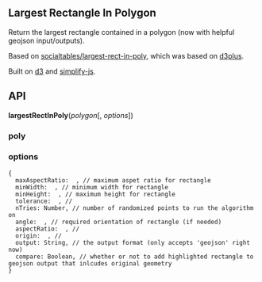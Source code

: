 ## Largest Rectangle In Polygon

Return the largest rectangle contained in a polygon (now with helpful geojson input/outputs).

Based on [socialtables/largest-rect-in-poly](https://github.com/socialtables/largest-rect-in-poly), which was based on [d3plus](https://github.com/alexandersimoes/d3plus).

Built on [d3](https://github.com/mbostock/d3) and
[simplify-js](https://github.com/mourner/simplify-js).


<!-- ## Table of Contents -->

<!-- ## install -->

<!-- `npm i largest-rect-in-poly` -->

<!-- ```js
const largestRectInPoly = require('largest-rect-in-poly);
``` -->

## API

<b>largestRectInPoly</b>(<i>polygon</i>[, <i>options</i>])



### poly


### options 

```
{
  maxAspectRatio:  , // maximum aspet ratio for rectangle
  minWidth:  , // minimum width for rectangle
  minHeight:  , // maximum height for rectangle
  tolerance:  , //
  nTries: Number, // number of randomized points to run the algorithm on
  angle:  , // required orientation of rectangle (if needed)
  aspectRatio:  , //
  origin:  , //
  output: String, // the output format (only accepts 'geojson' right now)
  compare: Boolean, // whether or not to add highlighted rectangle to geojson output that inlcudes original geometry
}

```

